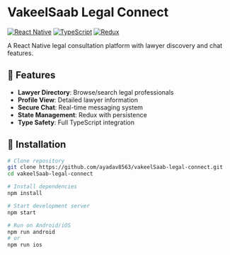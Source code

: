 # VakeelSaab Legal Connect

[![React Native](https://img.shields.io/badge/React_Native-0.72-blue.svg)](https://reactnative.dev)
[![TypeScript](https://img.shields.io/badge/TypeScript-4.9-blue.svg)](https://www.typescriptlang.org/)
[![Redux](https://img.shields.io/badge/Redux_Toolkit-1.9-purple.svg)](https://redux-toolkit.js.org/)

A React Native legal consultation platform with lawyer discovery and chat features.

## 📱 Features
- **Lawyer Directory**: Browse/search legal professionals
- **Profile View**: Detailed lawyer information
- **Secure Chat**: Real-time messaging system
- **State Management**: Redux with persistence
- **Type Safety**: Full TypeScript integration

## 🚀 Installation

```bash
# Clone repository
git clone https://github.com/ayadav8563/vakeelSaab-legal-connect.git
cd vakeelSaab-legal-connect

# Install dependencies
npm install

# Start development server
npm start

# Run on Android/iOS
npm run android
# or
npm run ios